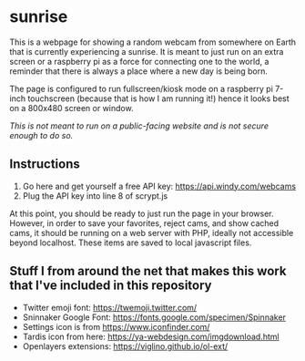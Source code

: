 # sunrise

This is a webpage for showing a random webcam from somewhere on Earth that is currently experiencing a sunrise. It is meant to just run on an extra screen or a raspberry pi as a force for connecting one to the world, a reminder that there is always a place where a new day is being born.

The page is configured to run fullscreen/kiosk mode on a raspberry pi 7-inch touchscreen (because that is how I am running it!) hence it looks best on a 800x480 screen or window. 

*This is not meant to run on a public-facing website and is not secure enough to do so.* 

## Instructions

1. Go here and get yourself a free API key: https://api.windy.com/webcams
2. Plug the API key into line 8 of scrypt.js

At this point, you should be ready to just run the page in your browser. However, in order to save your favorites, reject cams, and show cached cams, it should be running on a web server with PHP, ideally not accessible beyond localhost. These items are saved to local javascript files. 

## Stuff I from around the net that makes this work that I've included in this repository

- Twitter emoji font: https://twemoji.twitter.com/
- Sninnaker Google Font: https://fonts.google.com/specimen/Spinnaker
- Settings icon is from https://www.iconfinder.com/
- Tardis icon from here: https://ya-webdesign.com/imgdownload.html
- Openlayers extensions: https://viglino.github.io/ol-ext/
